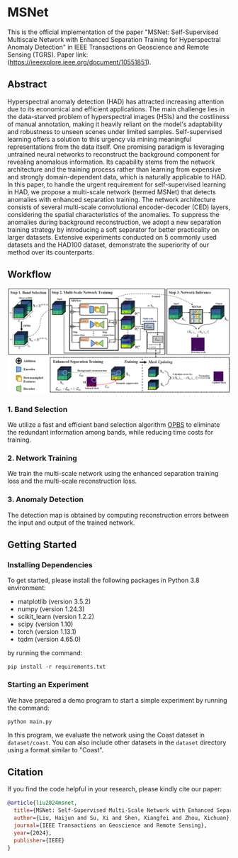 # MSNet

This is the official implementation of the paper "MSNet: Self-Supervised Multiscale Network with Enhanced Separation Training for Hyperspectral Anomaly Detection" in IEEE Transactions on Geoscience and Remote Sensing (TGRS). Paper link: (https://ieeexplore.ieee.org/document/10551851).

## Abstract

Hyperspectral anomaly detection (HAD) has attracted increasing attention due to its economical and efficient applications. The main challenge lies in the data-starved problem of hyperspectral images (HSIs) and the costliness of manual annotation, making it heavily reliant on the model's adaptability and robustness to unseen scenes under limited samples. Self-supervised learning offers a solution to this urgency via mining meaningful representations from the data itself. One promising paradigm is leveraging untrained neural networks to reconstruct the background component for revealing anomalous information. Its capability stems from the network architecture and the training process rather than learning from expensive and strongly domain-dependent data, which is naturally applicable to HAD. In this paper, to handle the urgent requirement for self-supervised learning in HAD, we propose a multi-scale network (termed MSNet) that detects anomalies with enhanced separation training. The network architecture consists of several multi-scale convolutional encoder-decoder (CED) layers, considering the spatial characteristics of the anomalies. To suppress the anomalies during background reconstruction, we adopt a new separation training strategy by introducing a soft separator for better practicality on larger datasets. Extensive experiments conducted on 5 commonly used datasets and the HAD100 dataset, demonstrate the superiority of our method over its counterparts.

## Workflow

<img src="MSNet.png" alt="MSNet">

### 1. Band Selection
We utilize a fast and efficient band selection algorithm [OPBS](https://ieeexplore.ieee.org/document/8320544) to eliminate the redundant information among bands, while reducing time costs for training.

### 2. Network Training
We train the multi-scale network using the enhanced separation training loss and the multi-scale reconstruction loss.

### 3. Anomaly Detection
The detection map is obtained by computing reconstruction errors between the input and output of the trained network.

## Getting Started

### Installing Dependencies
To get started, please install the following packages in Python 3.8 environment:
- matplotlib (version 3.5.2)
- numpy (version 1.24.3)
- scikit_learn (version 1.2.2)
- scipy (version 1.10)
- torch (version 1.13.1)
- tqdm (version 4.65.0)

by running the command:
```
pip install -r requirements.txt
```

### Starting an Experiment

We have prepared a demo program to start a simple experiment by running the command:
```
python main.py
```

In this program, we evaluate the network using the Coast dataset in `dataset/coast`. You can also include other datasets in the `dataset` directory using a format similar to "Coast".

## Citation

If you find the code helpful in your research, please kindly cite our paper:

```bibtex
@article{liu2024msnet,
  title={MSNet: Self-Supervised Multi-Scale Network with Enhanced Separation Training for Hyperspectral Anomaly Detection},
  author={Liu, Haijun and Su, Xi and Shen, Xiangfei and Zhou, Xichuan},
  journal={IEEE Transactions on Geoscience and Remote Sensing},
  year={2024},
  publisher={IEEE}
}
```
